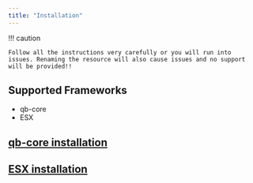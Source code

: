 ```yaml
---
title: "Installation"
---
```


!!! caution

    Follow all the instructions very carefully or you will run into issues. Renaming the resource will also cause issues and no support will be provided!!


## Supported Frameworks

- qb-core
- ESX

## [qb-core installation](qb-core.md)

## [ESX installation](esx.md)
